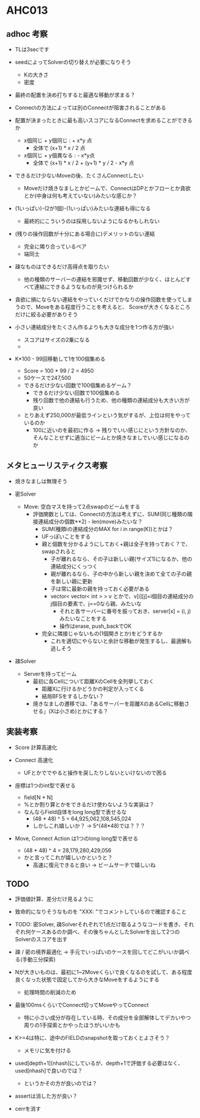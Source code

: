 # AHC013

## adhoc 考察
- TLは3secです

- seedによってSolverの切り替えが必要になりそう
    - Kの大きさ
    - 密度

- 最終の配置を決め打ちすると最適な移動が求まる？
- Connectの方法によっては別のConnectが阻害されることがある

- 配置が決まったときに最も高いスコアになるConnectを求めることができるか
    - x個同じ + y個同じ : + x*y 点 
        - 全体で (x+1) * x / 2 点
    - x個同じ + y個異なる : - x*y点 
        - 全体で (x+1) * x / 2 + (y+1) * y / 2 - x*y 点
    
- できるだけ少ないMoveの後、たくさんConnectしたい
    - Moveだけ焼きなましとかビームで、ConnectはDPとかフローとか貪欲とか(中身は何も考えていない)みたいな感じか？

- (1いっぱい)-(2が1個)-(1いっぱい)みたいな連結も得になる
    - 最終的にこういうのは採用しないようになるかもしれない

- (残りの操作回数が十分にある場合に)デメリットのない連結
    - 完全に隣り合っているペア
    - 端同士
    
- 疎なものはできるだけ高得点を取りたい
    - 他の種類のサーバーの連結を邪魔せず、移動回数が少なく、ほとんどすべて連結にできるようなものが見つけられるか

- 貪欲に損にならない連結をやっていくだけでかなりの操作回数を使ってしまうので、Moveをある程度行うことを考えると、
    Scoreが大きくなるところだけに絞る必要がありそう

- 小さい連結成分をたくさん作るよりも大きな成分を1つ作る方が強い
    - スコアはサイズの2乗になる
    - 

- K*100 - 99回移動して1を100個集める 
    - Score = 100 * 99 / 2 = 4950
    - 50ケースで247,500
    - できるだけ少ない回数で100個集めるゲーム？
        - できるだけ少ない回数で100個集める
        - 残り回数で他の連結も行うため、他の種類の連結成分も大きい方が良い
    - とりあえず250,000が最低ラインという気がするが、上位は何をやっているのか
        - 100に近いのを最初に作る → 残りでいい感じにという方針なのか、そんなことせずに適当にビームとか焼きなましでいい感じになるのか

## メタヒューリスティクス考察
- 焼きなましは無理そう

- 密Solver
    - Move: 空白マスを持って2点swapのビームをする
        - 評価関数としては、Connectの方法は考えずに、SUM(同じ種類の隣接連結成分の個数**2) - len(move)みたいな？
            - SUM(種類iの連結成分のMAX for i in range(K))とかは？
            - UFっぽいことをする
            - 親と個数を分かるようにしておく+親は全子を持っておく？で、swapされると
                - 子が離れるなら、その子は新しい親(サイズ1)になるか、他の連結成分にくっつく
                - 親が離れるなら、子の中から新しい親を決めて全ての子の親を新しい親に更新
                - 子は常に最新の親を持っておく必要がある
                - vector< vector< int > > v とかで、v[i][j]=i個目の連結成分のj個目の要素で、j==0なら親、みたいな
                    - それと各サーバーに番号を振っておき、server[x] = (i, j) みたいなことをする
                    - 操作はerase, push_backでOK
            - 完全に隣接じゃないもの(1個開きとか)をどうするか
                - これを適切にやらないと余計な移動が発生するし、最適解も逃しそう

- 疎Solver
    - Serverを持ってビーム
        - 最初に各Cellについて距離XのCellを全列挙しておく
            - 距離Xに行けるかどうかの判定が入ってくる
            - 結局BFSをするしかない？
        - 焼きなましの遷移では、「あるサーバーを距離XのあるCellに移動させる」(Xは小さめ)とかにする？



## 実装考察
- Score 計算高速化
- Connect 高速化
    - UFとかででやると操作を戻したりしないといけないので困る

- 座標は1つのint型で表せる
    - field[N * N]
    - %とか割り算とかをできるだけ使わないような実装は？
    - なんならField自体をlong long型で表せるな
        - (48 * 48) ^ 5 = 64,925,062,108,545,024
        - しかしこれ嬉しいか？
        -> 5^(48*48)では？？？

- Move, Connect Action は1つのlong long型で表せる
    - (48 * 48) ^ 4 = 28,179,280,429,056
    - かと言ってこれが嬉しいかというと？
        - 高速に復元できると良い
        -> ビームサーチで嬉しいね

## TODO
- 評価値計算、差分だけ見るように
- 致命的になりそうなものを "XXX: "でコメントしているので確認すること
- TODO: 密Solver, 疎Solverそれぞれで1点だけ取るようなコードを書き、それぞれ何ケースあるのか調べ、その後ちゃんとしたSolverを出して2つのSolverのスコアを出す
- 疎 / 密の境界最適化 -> 手元でいっぱいのケースを回してどこがいいか調べる(手動三分探索)

- Nが大きいものは、最初に1~2Moveくらいで良くなるのを試して、ある程度良くなった状態で固定してから大きなMoveをするようにする
    - 処理時間の削減のため

- 最後100msくらいでConnect切ってMoveやってConnect
    - 特に小さい成分が存在している時、その成分を全部解体してデカいやつ周りの1手探索とかやったほうがいいかも

- K>=4は特に、途中のFIELDのsnapshotを取っておくとよさそう？
    - メモリに気を付ける
- used[depth+1][nhash]にしているが、depth+1で評価する必要はなく、used[nhash]で良いのでは？
    - というかその方が良いのでは？

- assertは消した方が良い？
- cerrを消す